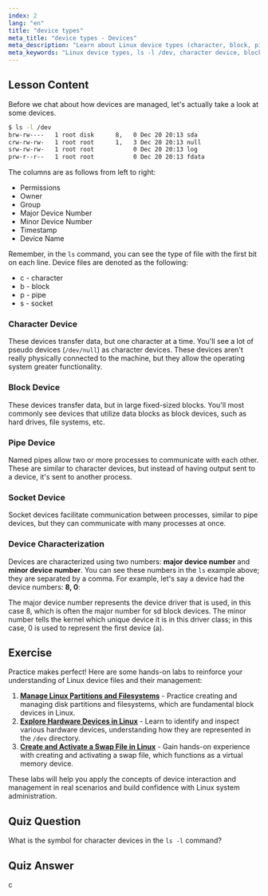 ```yaml
---
index: 2
lang: "en"
title: "device types"
meta_title: "device types - Devices"
meta_description: "Learn about Linux device types (character, block, pipe, socket) and how to identify them using `ls -l /dev`. Understand major/minor device numbers. Linux tutorial for beginners."
meta_keywords: "Linux device types, ls -l /dev, character device, block device, major minor device number, Linux tutorial, Linux guide, beginner"
---
```


## Lesson Content

Before we chat about how devices are managed, let's actually take a look at some devices.

```bash
$ ls -l /dev
brw-rw----   1 root disk      8,   0 Dec 20 20:13 sda
crw-rw-rw-   1 root root      1,   3 Dec 20 20:13 null
srw-rw-rw-   1 root root           0 Dec 20 20:13 log
prw-r--r--   1 root root           0 Dec 20 20:13 fdata
```

The columns are as follows from left to right:

- Permissions
- Owner
- Group
- Major Device Number
- Minor Device Number
- Timestamp
- Device Name

Remember, in the `ls` command, you can see the type of file with the first bit on each line. Device files are denoted as the following:

- c - character
- b - block
- p - pipe
- s - socket

### Character Device

These devices transfer data, but one character at a time. You'll see a lot of pseudo devices (`/dev/null`) as character devices. These devices aren't really physically connected to the machine, but they allow the operating system greater functionality.

### Block Device

These devices transfer data, but in large fixed-sized blocks. You'll most commonly see devices that utilize data blocks as block devices, such as hard drives, file systems, etc.

### Pipe Device

Named pipes allow two or more processes to communicate with each other. These are similar to character devices, but instead of having output sent to a device, it's sent to another process.

### Socket Device

Socket devices facilitate communication between processes, similar to pipe devices, but they can communicate with many processes at once.

### Device Characterization

Devices are characterized using two numbers: **major device number** and **minor device number**. You can see these numbers in the `ls` example above; they are separated by a comma. For example, let's say a device had the device numbers: **8, 0**:

The major device number represents the device driver that is used, in this case 8, which is often the major number for sd block devices. The minor number tells the kernel which unique device it is in this driver class; in this case, 0 is used to represent the first device (a).

## Exercise

Practice makes perfect! Here are some hands-on labs to reinforce your understanding of Linux device files and their management:

1. **[Manage Linux Partitions and Filesystems](https://labex.io/labs/comptia-manage-linux-partitions-and-filesystems-590845)** - Practice creating and managing disk partitions and filesystems, which are fundamental block devices in Linux.
2. **[Explore Hardware Devices in Linux](https://labex.io/labs/comptia-explore-hardware-devices-in-linux-590861)** - Learn to identify and inspect various hardware devices, understanding how they are represented in the `/dev` directory.
3. **[Create and Activate a Swap File in Linux](https://labex.io/labs/comptia-create-and-activate-a-swap-file-in-linux-590858)** - Gain hands-on experience with creating and activating a swap file, which functions as a virtual memory device.

These labs will help you apply the concepts of device interaction and management in real scenarios and build confidence with Linux system administration.

## Quiz Question

What is the symbol for character devices in the `ls -l` command?

## Quiz Answer

c
